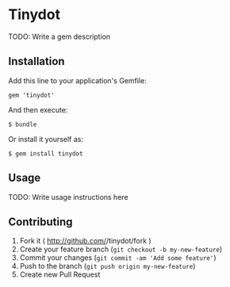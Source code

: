 # Tinydot

TODO: Write a gem description

## Installation

Add this line to your application's Gemfile:

    gem 'tinydot'

And then execute:

    $ bundle

Or install it yourself as:

    $ gem install tinydot

## Usage

TODO: Write usage instructions here

## Contributing

1. Fork it ( http://github.com/<my-github-username>/tinydot/fork )
2. Create your feature branch (`git checkout -b my-new-feature`)
3. Commit your changes (`git commit -am 'Add some feature'`)
4. Push to the branch (`git push origin my-new-feature`)
5. Create new Pull Request
